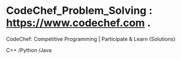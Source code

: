 # CodeChef_Problem_Solving : https://www.codechef.com .

CodeChef: Competitive Programming | Participate &amp; Learn (Solutions)

C++ /Python /Java
